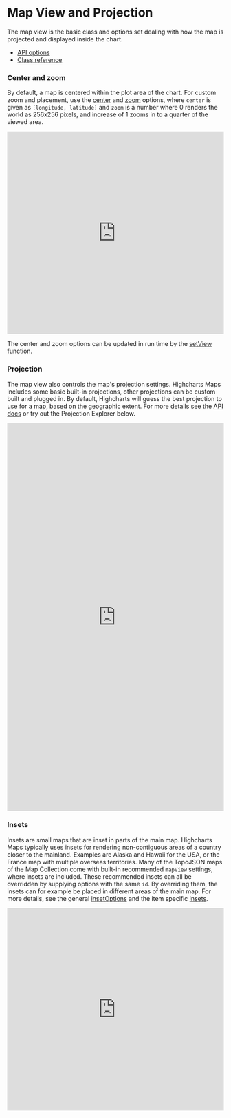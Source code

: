 Map View and Projection
===

The map view is the basic class and options set dealing with how the map is projected and displayed inside the chart.

 * [API options](https://api.highcharts.com/highmaps/mapView)
 * [Class reference](https://api.highcharts.com/class-reference/Highcharts.MapView)

### Center and zoom
By default, a map is centered within the plot area of the chart. For custom zoom and placement, use the [center](https://api.highcharts.com/highmaps/mapView.center) and [zoom](https://api.highcharts.com/highmaps/mapView.zoom) options, where `center` is given as `[longitude, latitude]` and `zoom` is a number where 0 renders the world as 256x256 pixels, and increase of 1 zooms in to a quarter of the viewed area.

<iframe style="width: 100%; height: 470px; border: none;" src='https://www.highcharts.com/samples/embed/maps/mapview/center-zoom' allow="fullscreen"></iframe>

The center and zoom options can be updated in run time by the [setView](https://api.highcharts.com/class-reference/Highcharts.MapView#setView) function.

### Projection
The map view also controls the map's projection settings. Highcharts Maps includes some basic built-in projections, other projections can be custom built and plugged in. By default, Highcharts will guess the best projection to use for a map, based on the geographic extent. For more details see the [API docs](https://api.highcharts.com/highmaps/mapView.projection) or try out the Projection Explorer below.

<iframe style="width: 100%; height: 900px; border: none;" src='https://www.highcharts.com/samples/embed/maps/mapview/center-zoom' allow="fullscreen"></iframe>

### Insets
Insets are small maps that are inset in parts of the main map. Highcharts Maps typically uses insets for rendering non-contiguous areas of a country closer to the mainland. Examples are Alaska and Hawaii for the USA, or the France map with multiple overseas territories. Many of the TopoJSON maps of the Map Collection come with built-in recommended `mapView` settings, where insets are included. These recommended insets can all be overridden by supplying options with the same `id`. By overriding them, the insets can for example be placed in different areas of the main map. For more details, see the general [insetOptions](https://api.highcharts.com/highmaps/mapView.insetOptions) and the item specific [insets](https://api.highcharts.com/highmaps/mapView.insets).

<iframe style="width: 100%; height: 470px; border: none;" src='https://www.highcharts.com/samples/embed/maps/mapview/insets-extended' allow="fullscreen"></iframe>

